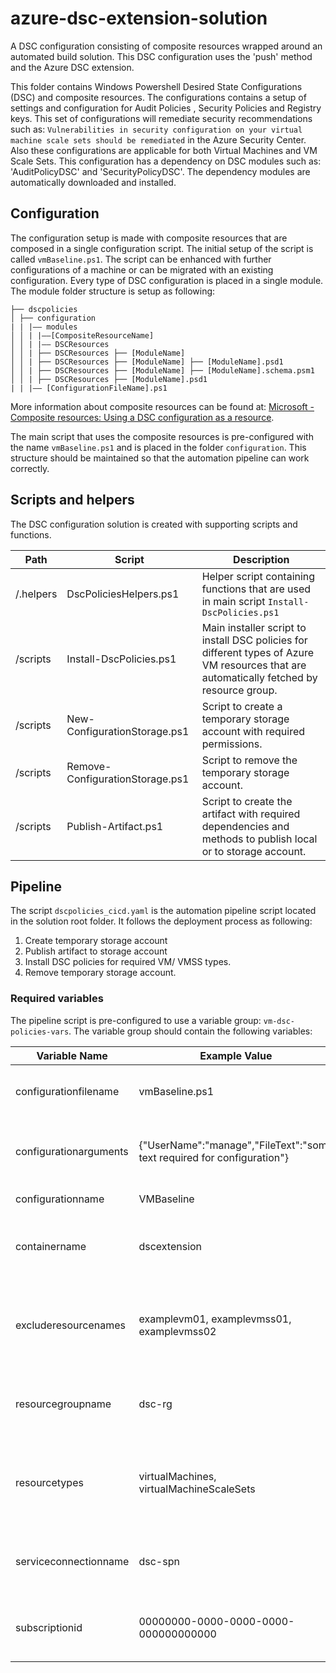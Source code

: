 # azure-dsc-extension-solution

A DSC configuration consisting of composite resources wrapped around an automated build solution.
This DSC configuration uses the 'push' method and the Azure DSC extension.

This folder contains Windows Powershell Desired State Configurations (DSC) and composite resources.
The configurations contains a setup of settings and configuration for Audit Policies , Security Policies and Registry keys. This set of configurations will remediate security recommendations such as: `Vulnerabilities in security configuration on your virtual machine scale sets should be remediated` in the Azure Security Center. Also these configurations are applicable for both Virtual Machines and VM Scale Sets.
This configuration has a dependency on DSC modules such as: 'AuditPolicyDSC' and 'SecurityPolicyDSC'. The dependency modules are automatically downloaded and installed.

## Configuration

The configuration setup is made with composite resources that are composed in a single configuration script. The initial setup of the script is called `vmBaseline.ps1`. The script can be enhanced with further configurations of a machine or can be migrated with an existing configuration.
Every type of DSC configuration is placed in a single module.
The module folder structure is setup as following:

    ├── dscpolicies
    │ ├── configuration
    | | |–– modules
    │ │ | |––[CompositeResourceName]
    │ │ | |–– DSCResources
    │ │ | ├── DSCResources ├── [ModuleName]
    │ │ | ├── DSCResources ├── [ModuleName] ├── [ModuleName].psd1
    │ │ | ├── DSCResources ├── [ModuleName] ├── [ModuleName].schema.psm1
    │ │ | ├── DSCResources ├── [ModuleName].psd1
    | | |–– [ConfigurationFileName].ps1

More information about composite resources can be found at: [Microsoft - Composite resources: Using a DSC configuration as a resource](https://docs.microsoft.com/en-us/powershell/scripting/dsc/resources/authoringresourcecomposite?view=powershell-7.1).

The main script that uses the composite resources is pre-configured with the name `vmBaseline.ps1` and is placed in the folder `configuration`.
This structure should be maintained so that the automation pipeline can work correctly.

## Scripts and helpers

The DSC configuration solution is created with supporting scripts and functions.

| Path      | Script                          | Description                                                                                                                               |
| --------- | ------------------------------- | ----------------------------------------------------------------------------------------------------------------------------------------- |
| /.helpers | DscPoliciesHelpers.ps1          | Helper script containing functions that are used in main script `Install-DscPolicies.ps1`                                                 |
| /scripts  | Install-DscPolicies.ps1         | Main installer script to install DSC policies for different types of Azure VM resources that are automatically fetched by resource group. |
| /scripts  | New-ConfigurationStorage.ps1    | Script to create a temporary storage account with required permissions.                                                                   |
| /scripts  | Remove-ConfigurationStorage.ps1 | Script to remove the temporary storage account.                                                                                           |
| /scripts  | Publish-Artifact.ps1            | Script to create the artifact with required dependencies and methods to publish local or to storage account.                              |

## Pipeline

The script `dscpolicies_cicd.yaml` is the automation pipeline script located in the solution root folder.
It follows the deployment process as following:

1. Create temporary storage account
2. Publish artifact to storage account
3. Install DSC policies for required VM/ VMSS types.
4. Remove temporary storage account.

### Required variables

The pipeline script is pre-configured to use a variable group: `vm-dsc-policies-vars`.
The variable group should contain the following variables:

| Variable Name          | Example Value                                                           | Description                                                 |
| ---------------------- | ----------------------------------------------------------------------- | ----------------------------------------------------------- |
| configurationfilename  | vmBaseline.ps1                                                          | File name of the configuration script                       |
| configurationarguments | {"UserName":"manage","FileText":"some text required for configuration"} | Arguments required for the configuration script             |
| configurationname      | VMBaseline                                                              | Name of the configuration                                   |
| containername          | dscextension                                                            | Storage container name where the artifact resides           |
| excluderesourcenames   | examplevm01, examplevmss01, examplevmss02                               | Names of the resources within the resource group to exclude |
| resourcegroupname      | dsc-rg                                                                  | Resource group name of where the resources resides          |
| resourcetypes          | virtualMachines, virtualMachineScaleSets                                | Azure resource types that the dsc policies solution covers  |
| serviceconnectionname  | dsc-spn                                                                 | Service connection name of the resource group               |
| subscriptionid         | 00000000-0000-0000-0000-000000000000                                    | Subscription id where the resource group resides            |
